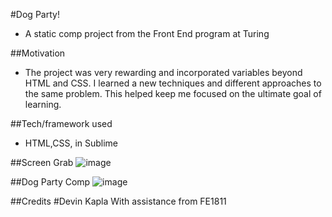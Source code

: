 #Dog Party!
- A static comp project from the Front End program at Turing

##Motivation
- The project was very rewarding and incorporated variables beyond HTML and CSS. I learned a new techniques and  different approaches to the same problem. This helped keep me focused on the ultimate goal of learning. 

##Tech/framework used
- HTML,CSS, in Sublime

##Screen Grab
![image](https://user-images.githubusercontent.com/23220813/49349839-bf858e00-f669-11e8-9f9d-c80300528682.png)

##Dog Party Comp
![image](https://user-images.githubusercontent.com/23220813/49349944-3cb10300-f66a-11e8-9ff4-bfc5234c0cb6.png)

##Credits
#Devin Kapla
With assistance from FE1811



 
